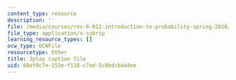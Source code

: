 ```yaml
---
content_type: resource
description: ''
file: /media/courses/res-6-012-introduction-to-probability-spring-2018/60af0c7e153ef118c7ed5c8bdcb4a4ee_z1lAn4GMaFs.srt
file_type: application/x-subrip
learning_resource_types: []
ocw_type: OCWFile
resourcetype: Other
title: 3play caption file
uid: 60af0c7e-153e-f118-c7ed-5c8bdcb4a4ee
---
```

